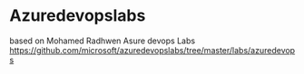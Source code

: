 # Azuredevopslabs

based on Mohamed Radhwen Asure devops Labs https://github.com/microsoft/azuredevopslabs/tree/master/labs/azuredevops 

